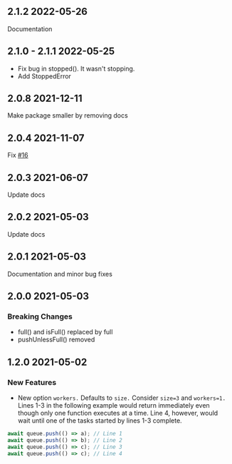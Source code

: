## 2.1.2 2022-05-26

Documentation

## 2.1.0 - 2.1.1 2022-05-25

- Fix bug in stopped(). It wasn't stopping.
- Add StoppedError

## 2.0.8 2021-12-11

Make package smaller by removing docs

## 2.0.4 2021-11-07

Fix [#16](https://github.com/good-ware/js-task-queue/issues/16)

## 2.0.3 2021-06-07

Update docs

## 2.0.2 2021-05-03

Update docs

## 2.0.1 2021-05-03

Documentation and minor bug fixes

## 2.0.0 2021-05-03

### Breaking Changes

- full() and isFull() replaced by full
- pushUnlessFull() removed

## 1.2.0 2021-05-02

### New Features

- New option `workers.` Defaults to `size.` Consider `size=3` and `workers=1.` Lines 1-3 in the following example would return immediately even though only one function executes at a time. Line 4, however, would wait until one of the tasks started by lines 1-3 complete.

```js
await queue.push(() => a); // Line 1
await queue.push(() => b); // Line 2
await queue.push(() => c); // Line 3
await queue.push(() => c); // Line 4
```
